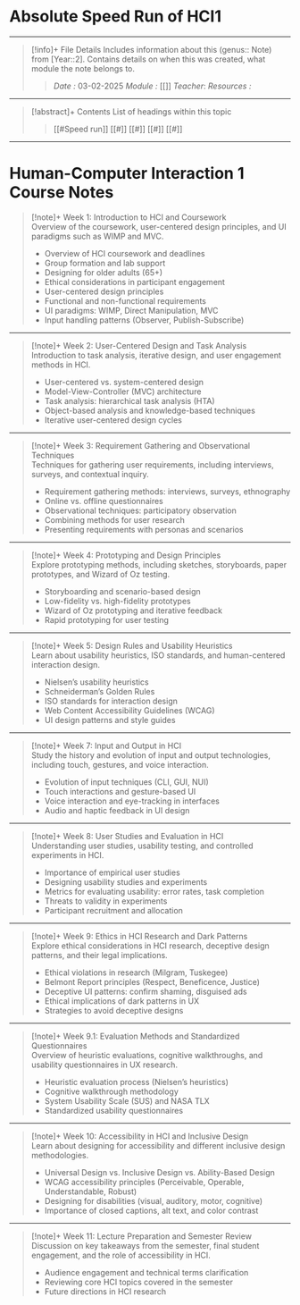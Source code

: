 # Absolute Speed Run of HCI1
---
> [!info]+ File Details
> Includes information about this (genus:: Note) from [Year::2]. Contains details on when this was created, what module the note belongs to.
> > *Date :*  03-02-2025
> > *Module :* [[]]
> > *Teacher*: 
> > *Resources :*

---
> [!abstract]+ Contents
> List of headings within this topic
> > [[#Speed run]]
> [[#]]
> [[#]]
> [[#]]
> [[#]]

--- 

# Human-Computer Interaction 1 Course Notes

> [!note]+ Week 1: Introduction to HCI and Coursework  
> Overview of the coursework, user-centered design principles, and UI paradigms such as WIMP and MVC.  
> - Overview of HCI coursework and deadlines  
> - Group formation and lab support  
> - Designing for older adults (65+)  
> - Ethical considerations in participant engagement  
> - User-centered design principles  
> - Functional and non-functional requirements  
> - UI paradigms: WIMP, Direct Manipulation, MVC  
> - Input handling patterns (Observer, Publish-Subscribe)  

---

> [!note]+ Week 2: User-Centered Design and Task Analysis  
> Introduction to task analysis, iterative design, and user engagement methods in HCI.  
> - User-centered vs. system-centered design  
> - Model-View-Controller (MVC) architecture  
> - Task analysis: hierarchical task analysis (HTA)  
> - Object-based analysis and knowledge-based techniques  
> - Iterative user-centered design cycles  

---

> [!note]+ Week 3: Requirement Gathering and Observational Techniques  
> Techniques for gathering user requirements, including interviews, surveys, and contextual inquiry.  
> - Requirement gathering methods: interviews, surveys, ethnography  
> - Online vs. offline questionnaires  
> - Observational techniques: participatory observation  
> - Combining methods for user research  
> - Presenting requirements with personas and scenarios  

---

> [!note]+ Week 4: Prototyping and Design Principles  
> Explore prototyping methods, including sketches, storyboards, paper prototypes, and Wizard of Oz testing.  
> - Storyboarding and scenario-based design  
> - Low-fidelity vs. high-fidelity prototypes  
> - Wizard of Oz prototyping and iterative feedback  
> - Rapid prototyping for user testing  

---

> [!note]+ Week 5: Design Rules and Usability Heuristics  
> Learn about usability heuristics, ISO standards, and human-centered interaction design.  
> - Nielsen’s usability heuristics  
> - Schneiderman’s Golden Rules  
> - ISO standards for interaction design  
> - Web Content Accessibility Guidelines (WCAG)  
> - UI design patterns and style guides  

---

> [!note]+ Week 7: Input and Output in HCI  
> Study the history and evolution of input and output technologies, including touch, gestures, and voice interaction.  
> - Evolution of input techniques (CLI, GUI, NUI)  
> - Touch interactions and gesture-based UI  
> - Voice interaction and eye-tracking in interfaces  
> - Audio and haptic feedback in UI design  

---

> [!note]+ Week 8: User Studies and Evaluation in HCI  
> Understanding user studies, usability testing, and controlled experiments in HCI.  
> - Importance of empirical user studies  
> - Designing usability studies and experiments  
> - Metrics for evaluating usability: error rates, task completion  
> - Threats to validity in experiments  
> - Participant recruitment and allocation  

---

> [!note]+ Week 9: Ethics in HCI Research and Dark Patterns  
> Explore ethical considerations in HCI research, deceptive design patterns, and their legal implications.  
> - Ethical violations in research (Milgram, Tuskegee)  
> - Belmont Report principles (Respect, Beneficence, Justice)  
> - Deceptive UI patterns: confirm shaming, disguised ads  
> - Ethical implications of dark patterns in UX  
> - Strategies to avoid deceptive designs  

---

> [!note]+ Week 9.1: Evaluation Methods and Standardized Questionnaires  
> Overview of heuristic evaluations, cognitive walkthroughs, and usability questionnaires in UX research.  
> - Heuristic evaluation process (Nielsen’s heuristics)  
> - Cognitive walkthrough methodology  
> - System Usability Scale (SUS) and NASA TLX  
> - Standardized usability questionnaires  

---

> [!note]+ Week 10: Accessibility in HCI and Inclusive Design  
> Learn about designing for accessibility and different inclusive design methodologies.  
> - Universal Design vs. Inclusive Design vs. Ability-Based Design  
> - WCAG accessibility principles (Perceivable, Operable, Understandable, Robust)  
> - Designing for disabilities (visual, auditory, motor, cognitive)  
> - Importance of closed captions, alt text, and color contrast  

---

> [!note]+ Week 11: Lecture Preparation and Semester Review  
> Discussion on key takeaways from the semester, final student engagement, and the role of accessibility in HCI.  
> - Audience engagement and technical terms clarification  
> - Reviewing core HCI topics covered in the semester  
> - Future directions in HCI research  
